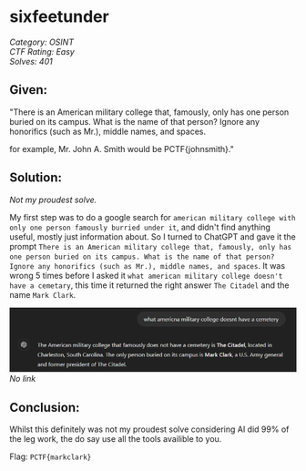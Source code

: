 # sixfeetunder
*Category: OSINT*  
*CTF Rating: Easy*  
*Solves: 401*


## Given:

"There is an American military college that, famously, only has one person buried on its campus. What is the name of that person? Ignore any honorifics (such as Mr.), middle names, and spaces.

for example, Mr. John A. Smith would be PCTF{johnsmith}."



## Solution:
*Not my proudest solve.*

My first step was to do a google search for `american military college with only one person famously burried under it`, and didn't find anything useful, mostly just information about. So I turned to ChatGPT and gave it the prompt `There is an American military college that, famously, only has one person buried on its campus. What is the name of that person? Ignore any honorifics (such as Mr.), middle names, and spaces`. It was wrong 5 times before I asked it `what american military college doesn't have a cemetary`, this time it returned the right answer `The Citadel` and the name `Mark Clark`.


![Image](sixfeetunder-1.png)  
*No link*


## Conclusion:

Whilst this definitely was not my proudest solve considering AI did 99% of the leg work, the do say use all the tools availible to you.

Flag: `PCTF{markclark}`